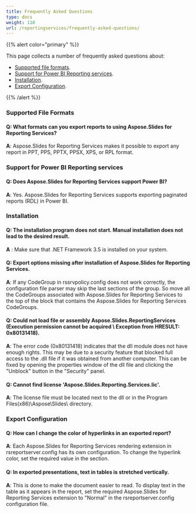 ```yaml
---
title: Frequently Asked Questions
type: docs
weight: 110
url: /reportingservices/frequently-asked-questions/
---
```


{{% alert color="primary" %}} 

This page collects a number of frequently asked questions about:

- [Supported file formats](#Supported-File-Formats).
- [Support for Power BI Reporting services](#Support-for-Power-BI-Reporting-services).
- [Installation](#Installation).
- [Export Configuration](#Export-Configuration).

{{% /alert %}} 
### **Supported File Formats**
#### **Q: What formats can you export reports to using Aspose.Slides for Reporting Services?**
**A**: Aspose.Slides for Reporting Services makes it possible to export any report in PPT, PPS, PPTX, PPSX, XPS, or RPL format.
### **Support for Power BI Reporting services**
#### **Q: Does Aspose.Slides for Reporting Services support Power BI?**
**A**: Yes. Aspose.Slides for Reporting Services supports exporting paginated reports (RDL) in Power BI.
### **Installation**
#### **Q: The installation program does not start. Manual installation does not lead to the desired result.**
**A** : Make sure that .NET Framework 3.5 is installed on your system.
#### **Q: Export options missing after installation of Aspose.Slides for Reporting Services.**
**A**: If any CodeGroup in rssrvpolicy.config does not work correctly, the configuration file parser may skip the last sections of the group. So move all the CodeGroups associated with Aspose.Slides for Reporting Services to the top of the block that contains the Aspose.Slides for Reporting Services CodeGroups.
#### **Q: Could not load file or assembly Aspose.Slides.ReportingServices (Execution permission cannot be acquired \ Exception from HRESULT: 0x80131418).**
**A**: The error code (0x80131418) indicates that the dll module does not have enough rights. This may be due to a security feature that blocked full access to the .dll file if it was obtained from another computer. This can be fixed by opening the properties window of the dll file and clicking the "Unblock" button in the "Security" panel.
#### **Q: Cannot find license 'Aspose.Slides.Reporting.Services.lic'.**
**A**: The license file must be located next to the dll or in the Program Files(x86)\Aspose\Slides\ directory.
### **Export Configuration**
#### **Q: How can I change the color of hyperlinks in an exported report?**
**A**: Each Aspose.Slides for Reporting Services rendering extension in rsreportserver.config has its own configuration. To change the hyperlink color, set the required value in the <HyperlinkColor> section.
#### **Q: In exported presentations, text in tables is stretched vertically.**
**A**: This is done to make the document easier to read. To display text in the table as it appears in the report, set the required Aspose.Slides for Reporting Services extension to "Normal" in the rsreportserver.config configuration file.
